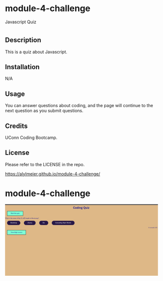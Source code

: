 # module-4-challenge

Javascript Quiz
# <Javascript Quiz>

## Description

This is a quiz about Javascript.


## Installation

N/A

## Usage

You can answer questions about coding, and the page will continue to the next question as you submit questions.

## Credits
UConn Coding Bootcamp.
  
## License

Please refer to the LICENSE in the repo.

https://alylmeier.github.io/module-4-challenge/

# module-4-challenge
![generatormockup](https://github.com/alylmeier/module-4-challenge/blob/main/assets/module%204%20screenshot.png)
